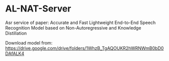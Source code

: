 # AL-NAT-Server

Asr service of paper: Accurate and Fast Lightweight End-to-End Speech Recognition Model based on Non-Autoregressive and Knowledge Distillation


Download model from: https://drive.google.com/drive/folders/1WhzB_TgAQOUKR2hWRNWmB0bD0DAfALK4
